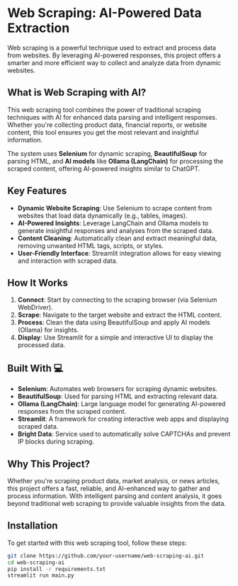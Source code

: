 # Web Scraping: AI-Powered Data Extraction

Web scraping is a powerful technique used to extract and process data from websites. By leveraging AI-powered responses, this project offers a smarter and more efficient way to collect and analyze data from dynamic websites.

## What is Web Scraping with AI?

This web scraping tool combines the power of traditional scraping techniques with AI for enhanced data parsing and intelligent responses. Whether you're collecting product data, financial reports, or website content, this tool ensures you get the most relevant and insightful information.

The system uses **Selenium** for dynamic scraping, **BeautifulSoup** for parsing HTML, and **AI models** like **Ollama (LangChain)** for processing the scraped content, offering AI-powered insights similar to ChatGPT.

## Key Features

- **Dynamic Website Scraping**: Use Selenium to scrape content from websites that load data dynamically (e.g., tables, images).
- **AI-Powered Insights**: Leverage LangChain and Ollama models to generate insightful responses and analyses from the scraped data.
- **Content Cleaning**: Automatically clean and extract meaningful data, removing unwanted HTML tags, scripts, or styles.
- **User-Friendly Interface**: Streamlit integration allows for easy viewing and interaction with scraped data.

## How It Works

1. **Connect**: Start by connecting to the scraping browser (via Selenium WebDriver).
2. **Scrape**: Navigate to the target website and extract the HTML content.
3. **Process**: Clean the data using BeautifulSoup and apply AI models (Ollama) for insights.
4. **Display**: Use Streamlit for a simple and interactive UI to display the processed data.

## Built With 💻

- **Selenium**: Automates web browsers for scraping dynamic websites.
- **BeautifulSoup**: Used for parsing HTML and extracting relevant data.
- **Ollama (LangChain)**: Large language model for generating AI-powered responses from the scraped content.
- **Streamlit**: A framework for creating interactive web apps and displaying scraped data.
- **Bright Data**: Service used to automatically solve CAPTCHAs and prevent IP blocks during scraping.

## Why This Project?

Whether you're scraping product data, market analysis, or news articles, this project offers a fast, reliable, and AI-enhanced way to gather and process information. With intelligent parsing and content analysis, it goes beyond traditional web scraping to provide valuable insights from the data.

## Installation

To get started with this web scraping tool, follow these steps:

```bash
git clone https://github.com/your-username/web-scraping-ai.git
cd web-scraping-ai
pip install -r requirements.txt
streamlit run main.py
